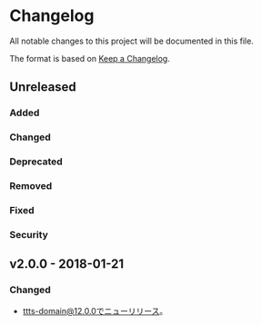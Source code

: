 # Changelog
All notable changes to this project will be documented in this file.

The format is based on [Keep a Changelog](http://keepachangelog.com/).

## Unreleased
### Added

### Changed

### Deprecated

### Removed

### Fixed

### Security


## v2.0.0 - 2018-01-21
### Changed
- ttts-domain@12.0.0でニューリリース。
